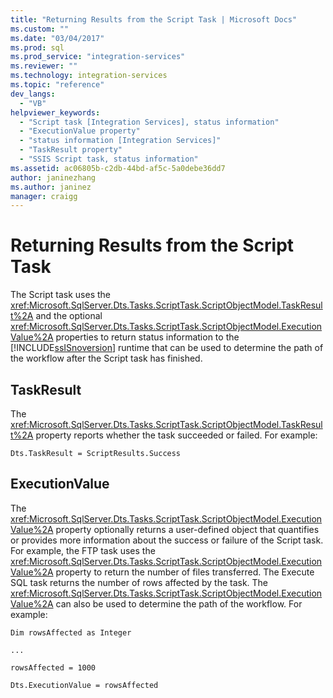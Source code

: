 ```yaml
---
title: "Returning Results from the Script Task | Microsoft Docs"
ms.custom: ""
ms.date: "03/04/2017"
ms.prod: sql
ms.prod_service: "integration-services"
ms.reviewer: ""
ms.technology: integration-services
ms.topic: "reference"
dev_langs: 
  - "VB"
helpviewer_keywords: 
  - "Script task [Integration Services], status information"
  - "ExecutionValue property"
  - "status information [Integration Services]"
  - "TaskResult property"
  - "SSIS Script task, status information"
ms.assetid: ac06805b-c2db-44bd-af5c-5a0debe36dd7
author: janinezhang
ms.author: janinez
manager: craigg
---
```

# Returning Results from the Script Task
  The Script task uses the <xref:Microsoft.SqlServer.Dts.Tasks.ScriptTask.ScriptObjectModel.TaskResult%2A> and the optional <xref:Microsoft.SqlServer.Dts.Tasks.ScriptTask.ScriptObjectModel.ExecutionValue%2A> properties to return status information to the [!INCLUDE[ssISnoversion](../../../includes/ssisnoversion-md.md)] runtime that can be used to determine the path of the workflow after the Script task has finished.  
  
## TaskResult  
 The <xref:Microsoft.SqlServer.Dts.Tasks.ScriptTask.ScriptObjectModel.TaskResult%2A> property reports whether the task succeeded or failed. For example:  
  
 `Dts.TaskResult = ScriptResults.Success`  
  
## ExecutionValue  
 The <xref:Microsoft.SqlServer.Dts.Tasks.ScriptTask.ScriptObjectModel.ExecutionValue%2A> property optionally returns a user-defined object that quantifies or provides more information about the success or failure of the Script task. For example, the FTP task uses the <xref:Microsoft.SqlServer.Dts.Tasks.ScriptTask.ScriptObjectModel.ExecutionValue%2A> property to return the number of files transferred. The Execute SQL task returns the number of rows affected by the task. The <xref:Microsoft.SqlServer.Dts.Tasks.ScriptTask.ScriptObjectModel.ExecutionValue%2A> can also be used to determine the path of the workflow. For example:  
  
 `Dim rowsAffected as Integer`  
  
 `...`  
  
 `rowsAffected = 1000`  
  
 `Dts.ExecutionValue = rowsAffected`  
